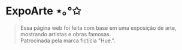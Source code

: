 # ExpoArte ⋆｡°✩
>Essa página web foi feita com base em uma exposição de arte, mostrando artistas e obras famosas.<br>
>Patrocinada pela marca fictícia "Hue.".
 
